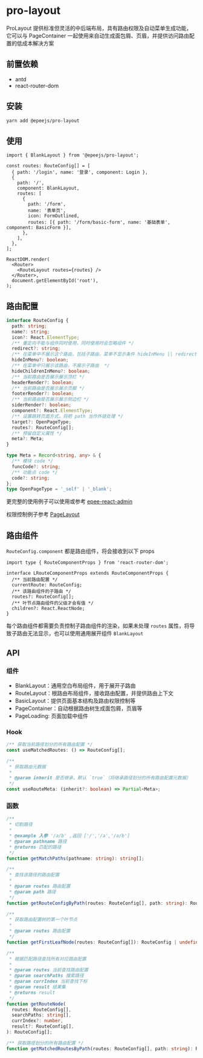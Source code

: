# pro-layout

ProLayout 提供标准但灵活的中后端布局，具有路由权限及自动菜单生成功能，它可以与 PageContainer 一起使用来自动生成面包屑、页眉，并提供访问路由配置的低成本解决方案

## 前置依赖

- antd
- react-router-dom

## 安装

```sh
yarn add @epeejs/pro-layout
```

## 使用

```tsx
import { BlankLayout } from '@epeejs/pro-layout';

const routes: RouteConfig[] = [
  { path: '/login', name: '登录', component: Login },
  {
    path: '/',
    component: BlankLayout,
    routes: [
      {
        path: '/form',
        name: '表单页',
        icon: FormOutlined,
        routes: [{ path: '/form/basic-form', name: '基础表单', component: BasicForm }],
      },
    ],
  },
];

ReactDOM.render(
  <Router>
    <RouteLayout routes={routes} />
  </Router>,
  document.getElementById('root'),
);
```

## 路由配置

```ts
interface RouteConfig {
  path: string;
  name?: string;
  icon?: React.ElementType;
  /** 重定向不能与组件同时使用，同时使用时会忽略组件 */
  redirect?: string;
  /** 在菜单中不展示这个路由，包括子路由，菜单不显示条件 hideInMenu || redirect || !name || !checkAuth */
  hideInMenu?: boolean;
  /** 在菜单中只展示该路由，不展示子路由  */
  hideChildrenInMenu?: boolean;
  /** 当前路由是否展示展示顶栏 */
  headerRender?: boolean;
  /** 当前路由是否展示展示页脚 */
  footerRender?: boolean;
  /** 当前路由是否展示展示侧边栏 */
  siderRender?: boolean;
  component?: React.ElementType;
  /** 设置跳转页面方式，将把 path 当作外链处理 */
  target?: OpenPageType;
  routes?: RouteConfig[];
  /** 预留自定义属性 */
  meta?: Meta;
}

type Meta = Record<string, any> & {
  /** 模块 code */
  funcCode?: string;
  /** 功能点 code */
  code?: string;
};
type OpenPageType = '_self' | '_blank';
```

更完整的使用例子可以使用或参考 [epee-react-admin](https://github.com/dobble11/epee-react-admin)

权限控制例子参考 [PageLayout](https://github.com/dobble11/epee-react-admin/blob/master/src/layouts/PageLayout.tsx)

## 路由组件

`RouteConfig.component` 都是路由组件，将会接收到以下 props

```tsx
import type { RouteComponentProps } from 'react-router-dom';

interface LRouteComponentProps extends RouteComponentProps {
  /** 当前路由配置 */
  currentRoute: RouteConfig;
  /** 该路由组件的子路由 */
  routes?: RouteConfig[];
  /** 叶节点路由组件的父级才会有值 */
  children?: React.ReactNode;
}
```

每个路由组件都需要负责控制子路由组件的渲染，如果未处理 `routes` 属性，将导致子路由无法显示，也可以使用通用展开组件 `BlankLayout`

## API

### 组件

- BlankLayout：通用空白布局组件，用于展开子路由
- RouteLayout：根路由布局组件，接收路由配置，并提供路由上下文
- BasicLayout：提供页面基本结构及路由权限控制等
- PageContainer：自动根据路由树生成面包屑，页眉等
- PageLoading: 页面加载中组件

### Hook

```ts
/** 获取当前路径划分的所有路由配置 */
const useMatchedRoutes: () => RouteConfig[];

/**
 * 获取路由元数据
 *
 * @param inherit 是否继承，默认 `true`（将继承路径划分的所有路由配置元数据）
 */
const useRouteMeta: (inherit?: boolean) => Partial<Meta>;
```

### 函数

```ts
/**
 * 切割路径
 *
 * @example 入参 '/a/b' ,返回 ['/','/a','/a/b']
 * @param pathname 路径
 * @returns 匹配的路径
 */
function getMatchPaths(pathname: string): string[];

/**
 * 查找该路径的路由配置
 *
 * @param routes 路由配置
 * @param path 路径
 */
function getRouteConfigByPath(routes: RouteConfig[], path: string): RouteConfig | undefined;

/**
 * 获取路由配置树的第一个叶节点
 *
 * @param routes 路由配置
 */
function getFirstLeafNode(routes: RouteConfig[]): RouteConfig | undefined;

/**
 * 根据匹配路径查找所有对应路由配置
 *
 * @param routes 当前查找路由配置
 * @param searchPaths 搜索路径
 * @param currIndex 当前查找下标
 * @param result 结果集
 * @returns result
 */
function getRouteNode(
  routes: RouteConfig[],
  searchPaths: string[],
  currIndex?: number,
  result?: RouteConfig[],
): RouteConfig[];

/** 获取路径划分的所有路由配置 */
function getMatchedRoutesByPath(routes: RouteConfig[], path: string): RouteConfig[];
```

